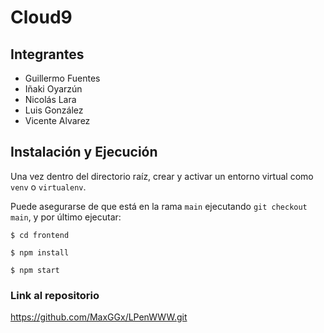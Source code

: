 # Cloud9

## Integrantes
<ul>
  <li>Guillermo Fuentes</li>
  <li>Iñaki Oyarzún</li>
  <li>Nicolás Lara</li>
  <li>Luis González</li>
  <li>Vicente Alvarez</li>
</ul>

## Instalación y Ejecución

Una vez dentro del directorio raíz, crear y activar un entorno virtual como `venv` o `virtualenv`.

Puede asegurarse de que está en la rama `main` ejecutando `git checkout main`, y por último ejecutar:

`$ cd frontend`

`$ npm install`

`$ npm start`

### Link al repositorio

https://github.com/MaxGGx/LPenWWW.git